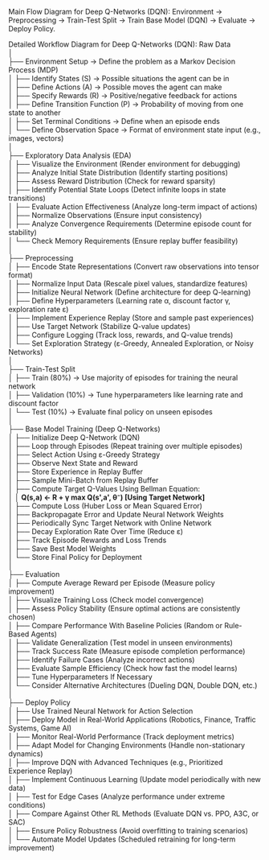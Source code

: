 Main Flow Diagram for Deep Q-Networks (DQN):
Environment → Preprocessing → Train-Test Split → Train Base Model (DQN) → Evaluate → Deploy Policy.

Detailed Workflow Diagram for Deep Q-Networks (DQN):
Raw Data  
│  
├── Environment Setup → Define the problem as a Markov Decision Process (MDP)  
│ ├── Identify States (S) → Possible situations the agent can be in  
│ ├── Define Actions (A) → Possible moves the agent can make  
│ ├── Specify Rewards (R) → Positive/negative feedback for actions  
│ ├── Define Transition Function (P) → Probability of moving from one state to another  
│ ├── Set Terminal Conditions → Define when an episode ends  
│ └── Define Observation Space → Format of environment state input (e.g., images, vectors)  
│  
├── Exploratory Data Analysis (EDA)  
│ ├── Visualize the Environment (Render environment for debugging)  
│ ├── Analyze Initial State Distribution (Identify starting positions)  
│ ├── Assess Reward Distribution (Check for reward sparsity)  
│ ├── Identify Potential State Loops (Detect infinite loops in state transitions)  
│ ├── Evaluate Action Effectiveness (Analyze long-term impact of actions)  
│ ├── Normalize Observations (Ensure input consistency)  
│ ├── Analyze Convergence Requirements (Determine episode count for stability)  
│ └── Check Memory Requirements (Ensure replay buffer feasibility)  
│  
├── Preprocessing  
│ ├── Encode State Representations (Convert raw observations into tensor format)  
│ ├── Normalize Input Data (Rescale pixel values, standardize features)  
│ ├── Initialize Neural Network (Define architecture for deep Q-learning)  
│ ├── Define Hyperparameters (Learning rate α, discount factor γ, exploration rate ε)  
│ ├── Implement Experience Replay (Store and sample past experiences)  
│ ├── Use Target Network (Stabilize Q-value updates)  
│ ├── Configure Logging (Track loss, rewards, and Q-value trends)  
│ └── Set Exploration Strategy (ε-Greedy, Annealed Exploration, or Noisy Networks)  
│  
├── Train-Test Split  
│ ├── Train (80%) → Use majority of episodes for training the neural network  
│ ├── Validation (10%) → Tune hyperparameters like learning rate and discount factor  
│ └── Test (10%) → Evaluate final policy on unseen episodes  
│  
├── Base Model Training (Deep Q-Networks)  
│ ├── Initialize Deep Q-Network (DQN)  
│ ├── Loop through Episodes (Repeat training over multiple episodes)  
│ ├── Select Action Using ε-Greedy Strategy  
│ ├── Observe Next State and Reward  
│ ├── Store Experience in Replay Buffer  
│ ├── Sample Mini-Batch from Replay Buffer  
│ ├── Compute Target Q-Values Using Bellman Equation:  
│ │   **Q(s,a) ← R + γ max Q(s',a', θ⁻) [Using Target Network]**  
│ ├── Compute Loss (Huber Loss or Mean Squared Error)  
│ ├── Backpropagate Error and Update Neural Network Weights  
│ ├── Periodically Sync Target Network with Online Network  
│ ├── Decay Exploration Rate Over Time (Reduce ε)  
│ ├── Track Episode Rewards and Loss Trends  
│ ├── Save Best Model Weights  
│ └── Store Final Policy for Deployment  
│  
├── Evaluation  
│ ├── Compute Average Reward per Episode (Measure policy improvement)  
│ ├── Visualize Training Loss (Check model convergence)  
│ ├── Assess Policy Stability (Ensure optimal actions are consistently chosen)  
│ ├── Compare Performance With Baseline Policies (Random or Rule-Based Agents)  
│ ├── Validate Generalization (Test model in unseen environments)  
│ ├── Track Success Rate (Measure episode completion performance)  
│ ├── Identify Failure Cases (Analyze incorrect actions)  
│ ├── Evaluate Sample Efficiency (Check how fast the model learns)  
│ ├── Tune Hyperparameters If Necessary  
│ └── Consider Alternative Architectures (Dueling DQN, Double DQN, etc.)  
│  
├── Deploy Policy  
│ ├── Use Trained Neural Network for Action Selection  
│ ├── Deploy Model in Real-World Applications (Robotics, Finance, Traffic Systems, Game AI)  
│ ├── Monitor Real-World Performance (Track deployment metrics)  
│ ├── Adapt Model for Changing Environments (Handle non-stationary dynamics)  
│ ├── Improve DQN with Advanced Techniques (e.g., Prioritized Experience Replay)  
│ ├── Implement Continuous Learning (Update model periodically with new data)  
│ ├── Test for Edge Cases (Analyze performance under extreme conditions)  
│ ├── Compare Against Other RL Methods (Evaluate DQN vs. PPO, A3C, or SAC)  
│ ├── Ensure Policy Robustness (Avoid overfitting to training scenarios)  
│ └── Automate Model Updates (Scheduled retraining for long-term improvement)